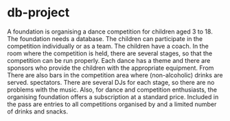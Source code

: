 # db-project

A foundation is organising a dance competition for children aged 3 to 18. The foundation needs a database. The children can participate in the competition individually or as a team. The children have a coach. In the room where the competition is held, there are several stages, so that the competition can be run properly. Each dance has a theme and there are sponsors who provide the children with the appropriate equipment. From There are also bars in the competition area where (non-alcoholic) drinks are served. spectators. There are several DJs for each stage, so there are no problems with the music. Also, for dance and competition enthusiasts, the organising foundation offers a subscription at a standard price. Included in the pass are entries to all competitions organised by and a limited number of drinks and snacks.
